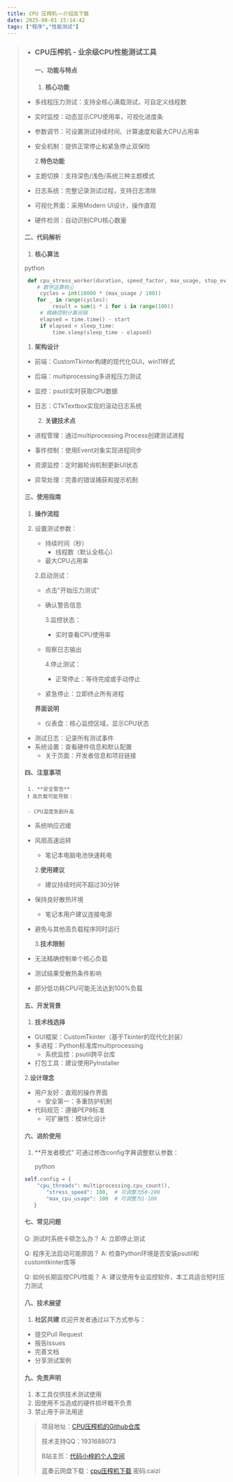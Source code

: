 ```yaml
---
title: CPU 压榨机——介绍及下载
date: 2025-08-01 15:14:42
tags: ["程序","性能测试"]
---
```


> - ### CPU压榨机 - 业余级CPU性能测试工具
>
>     #### 一、功能与特点
>
>     1. **核心功能**
>  - 多线程压力测试：支持全核心满载测试，可自定义线程数
> 
>  - 实时监控：动态显示CPU使用率，可视化进度条
> 
>  - 参数调节：可设置测试持续时间、计算速度和最大CPU占用率
> 
>  - 安全机制：提供正常停止和紧急停止双保险
> 
>    2.**特色功能**
> 
>  - 主题切换：支持深色/浅色/系统三种主题模式
> 
>  - 日志系统：完整记录测试过程，支持日志清除
> 
>  - 可视化界面：采用Modern UI设计，操作直观
> 
>  - 硬件检测：自动识别CPU核心数量
> 
>  #### 二、代码解析
> 
>  1. **核心算法**
> 
>  python
> 
>  ```python
>   def cpu_stress_worker(duration, speed_factor, max_usage, stop_event):
>      # 数学运算核心
>       cycles = int(10000 * (max_usage / 100))
>      for _ in range(cycles):
>           result = sum(i * i for i in range(100))
>       # 精确控制计算间隔
>       elapsed = time.time() - start
>       if elapsed < sleep_time:
>           time.sleep(sleep_time - elapsed)
>   ```
> 
>   1. **架构设计**
> 
>   - 前端：CustomTkinter构建的现代化GUI，win11样式
> 
>  - 后端：multiprocessing多进程压力测试
> 
>  - 监控：psutil实时获取CPU数据
> 
>  - 日志：CTkTextbox实现的滚动日志系统
> 
>    
> 
>    2. **关键技术点**
> 
>  - 进程管理：通过multiprocessing.Process创建测试进程
>
>   - 事件控制：使用Event对象实现进程同步
>
>   - 资源监控：定时器轮询机制更新UI状态
>
>   - 异常处理：完善的错误捕获和提示机制
>
>   #### 三、使用指南
>
>   1. **操作流程**
>
>   1. 设置测试参数：
>
>      - 持续时间（秒）
>         - 线程数（默认全核心）
>      - 最大CPU占用率
>    
>      2.启动测试：
>    
>      - 点击"开始压力测试"
>      - 确认警告信息
> 
>         3.监控状态：
> 
>         - 实时查看CPU使用率
>      - 观察日志输出
> 
>         4.停止测试：
> 
>         - 正常停止：等待完成或手动停止
>      - 紧急停止：立即终止所有进程
> 
>      **界面说明**
> 
>      - 仪表盘：核心监控区域，显示CPU状态
>   - 测试日志：记录所有测试事件
>   - 系统设置：查看硬件信息和默认配置
>      - 关于页面：开发者信息和项目链接
> 
>    
>   #### 四、注意事项
> 
>      1. **安全警告**
>      ❗ 高负载可能导致：
> 
>      - CPU温度急剧升高
>   - 系统响应迟缓
>   - 风扇高速运转
>      - 笔记本电脑电池快速耗电
> 
>      2.**使用建议**
>    
>      - 建议持续时间不超过30分钟
>   - 保持良好散热环境
>      - 笔记本用户建议连接电源
>   - 避免与其他高负载程序同时运行
> 
>      3.**技术限制**
> 
>   - 无法精确控制单个核心负载
>   - 测试结果受散热条件影响
>   - 部分低功耗CPU可能无法达到100%负载
>    
>   #### 五、开发背景
>    
>   1. **技术栈选择**
> 
>   - GUI框架：CustomTkinter（基于Tkinter的现代化封装）
>   - 多进程：Python标准库multiprocessing
>      - 系统监控：psutil跨平台库
>   - 打包工具：建议使用PyInstaller
>    
>   2.**设计理念**
> 
>   - 用户友好：直观的操作界面
>      - 安全第一：多重防护机制
>   - 代码规范：遵循PEP8标准
>      - 可扩展性：模块化设计
> 
>      
> 
>   #### 六、进阶使用
> 
>   1. **开发者模式"
>         可通过修改config字典调整默认参数：
> 
>      python
> 
>   ```python
>   self.config = {
>       "cpu_threads": multiprocessing.cpu_count(),
>          "stress_speed": 100,  # 可调整为50-200
>          "max_cpu_usage": 100  # 可调整为1-100
>      }
>   ```
>    
>   #### 七、常见问题
> 
>  Q: 测试时系统卡顿怎么办？
>   A: 立即停止测试
>
>   Q: 程序无法启动可能原因？
>   A: 检查Python环境是否安装psutil和customtkinter库等
> 
>   Q: 如何长期监控CPU性能？
>   A: 建议使用专业监控软件，本工具适合短时压力测试
> 
>   #### 八、技术展望
>
>   1. **社区共建**
>     欢迎开发者通过以下方式参与：
> 
>  - 提交Pull Request
>   - 报告Issues
>   - 完善文档
>  - 分享测试案例
> 
>   #### 九、免责声明
>
>   1. 本工具仅供技术测试使用
>   2. 因使用不当造成的硬件损坏概不负责
>  3. 禁止用于非法用途
> 
>  > 项目地址：[CPU压榨机的Github仓库](https://github.com/li958633/CPUpressV2.13.4/)
>   >
>   > 技术支持QQ：1931688073
>  >
>   > B站主页：[代码小梓的个人空间](https://space.bilibili.com/1114574804)
>   >
>   > 蓝奏云网盘下载：[cpu压榨机下载](https://wwhb.lanzouu.com/igChy32pc9mj)
>   > 密码:caizi
>
